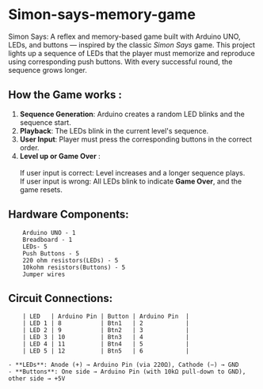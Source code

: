 # Simon-says-memory-game
Simon Says: A reflex and memory-based game built with Arduino UNO, LEDs, and buttons — inspired by the classic *Simon Says* game. This project lights up a sequence of LEDs that the player must memorize and reproduce using  corresponding push buttons. With every successful round, the sequence grows longer.
## How the Game works :
1. **Sequence Generation**: Arduino creates a random LED blinks and the sequence start.
2. **Playback**: The LEDs blink in the current level's sequence.
3. **User Input**: Player must press the corresponding buttons in the correct order.
4. **Level up or Game Over** :<br>   
        If user input is correct: Level increases and a longer sequence plays.
   <br>
        If user input is wrong: All LEDs blink to indicate **Game Over**, and the game resets.
## Hardware Components:
        Arduino UNO - 1
        Breadboard - 1
        LEDs- 5
        Push Buttons - 5
        220 ohm resistors(LEDs) - 5
        10kohm resistors(Buttons) - 5
        Jumper wires
## Circuit Connections:
        | LED   | Arduino Pin | Button | Arduino Pin  |
        | LED 1 | 8           | Btn1   | 2            |
        | LED 2 | 9           | Btn2   | 3            |
        | LED 3 | 10          | Btn3   | 4            |
        | LED 4 | 11          | Btn4   | 5            |
        | LED 5 | 12          | Btn5   | 6            |

    - **LEDs**: Anode (+) → Arduino Pin (via 220Ω), Cathode (−) → GND  
    - **Buttons**: One side → Arduino Pin (with 10kΩ pull-down to GND), other side → +5V
